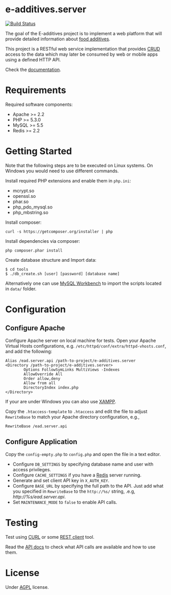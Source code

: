 e-additives.server
==================

[![Build Status](https://travis-ci.org/vexelon-dot-net/e-additives.server.png?branch=master)](https://travis-ci.org/vexelon-dot-net/e-additives.server)

The goal of the E-additives project is to implement a web platform that will provide detailed information about [food additives](http://en.wikipedia.org/wiki/Food_additive).

This project is a RESTful web service implementation that provides [CRUD](http://en.wikipedia.org/wiki/Create,_read,_update_and_delete) access to the data which may later be consumed by web or mobile apps using a defined HTTP API.

Check the [documentation](docs/).

# Requirements

Required software components:

  * Apache >= 2.2
  * PHP >= 5.3.0
  * MySQL >= 5.5
  * Redis >= 2.2

# Getting Started

Note that the following steps are to be executed on Linux systems. On Windows you would need to use different commands.

Install required PHP extensions and enable them in `php.ini`:

  * mcrypt.so
  * openssl.so
  * phar.so
  * php_pdo_mysql.so
  * php_mbstring.so

Install composer:

    curl -s https://getcomposer.org/installer | php
    
Install dependencies via composer:

    php composer.phar install

Create database structure and Import data:

    $ cd tools
    $ ./db_create.sh [user] [password] [database name]

Alternatively one can use [MySQL Workbench](http://dev.mysql.com/downloads/tools/workbench/) to import the scripts located in `data/` folder.
    
# Configuration

## Configure Apache

Configure Apache server on local machine for tests. Open your Apache Virtual Hosts configurations, e.g. `/etc/httpd/conf/extra/httpd-vhosts.conf`, and add the following:

    Alias /ead.server.api /path-to-project/e-additives.server
    <Directory /path-to-project/e-additives.server>
            Options FollowSymLinks MultiViews -Indexes
            AllowOverride All
            Order allow,deny
            Allow from all
            DirectoryIndex index.php
    </Directory>
		
If your are under Windows you can also use [XAMPP](http://www.apachefriends.org/en/xampp.html).

Copy the `.htaccess-template` to `.htaccess` and edit the file to adjust `RewriteBase` to match your Apache directory configuration, e.g.,

    RewriteBase /ead.server.api

  
## Configure Application

Copy the `config-empty.php` to `config.php` and open the file in a text editor.

  * Configure `DB_SETTINGS` by specifying database name and user with access privileges.
  * Configure `CACHE_SETTINGS` if you have a [Redis](http://redis.io/) server running.
  * Generate and set client API key in `X_AUTH_KEY`.
  * Configure `BASE_URL` by specifying the full path to the API. Just add what you specified in `RewriteBase` to the `http://%s/` string, .e.g, *http://%s/ead.server.api*.
  * Set `MAINTENANCE_MODE` to `false` to enable API calls.

# Testing

Test using [CURL](http://curl.haxx.se/) or some [REST client](https://chrome.google.com/webstore/detail/postman-rest-client/fdmmgilgnpjigdojojpjoooidkmcomcm) tool.

Read the [API docs](docs/API.md) to check what API calls are available and how to use them.

# License

Under [AGPL](LICENSE) license.
